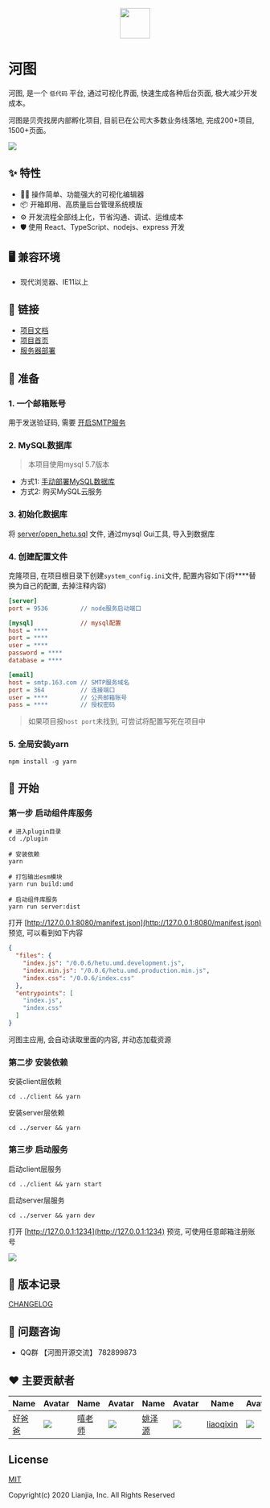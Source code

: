 <p align="center">
<img src="https://p1-juejin.byteimg.com/tos-cn-i-k3u1fbpfcp/a9202d4d9e234092881b110c5bfeee7c~tplv-k3u1fbpfcp-zoom-1.image" width="60" height="60"/>
<h1>河图</h1>
</p>

河图, 是一个 `低代码` 平台, 通过可视化界面, 快速生成各种后台页面, 极大减少开发成本。

河图是贝壳找房内部孵化项目, 目前已在公司大多数业务线落地, 完成200+项目, 1500+页面。

![](https://p3-juejin.byteimg.com/tos-cn-i-k3u1fbpfcp/c879472eac3a4e65806f7b18e188d112~tplv-k3u1fbpfcp-zoom-1.image)

## ✨ 特性
- 🚴‍♀️ 操作简单、功能强大的可视化编辑器
- 📦 开箱即用、高质量后台管理系统模版
- ⚙️ 开发流程全部线上化，节省沟通、调试、运维成本
- 🛡 使用 React、TypeScript、nodejs、express 开发

## 🖥 兼容环境  
- 现代浏览器、IE11以上

## 🔗 链接  
- [项目文档](http://139.155.239.172/)
- [项目首页](http://139.155.239.172:9536/)
- [服务器部署](/deploy.md)

## 🍼 准备
### 1. 一个邮箱账号  
用于发送验证码, 需要 [开启SMTP服务](https://www.yuque.com/pengyuanyuan-hqdma/ks1r1a/xs7xmn)  

### 2. MySQL数据库 
> 本项目使用mysql 5.7版本
  - 方式1: [手动部署MySQL数据库](https://www.yuque.com/pengyuanyuan-hqdma/ks1r1a/vsw0o9)  
  - 方式2: 购买MySQL云服务  

### 3. 初始化数据库   
将 [server/open_hetu.sql](/LianjiaTech/hetu/blob/master/server/open_hetu.sql) 文件, 通过mysql Gui工具, 导入到数据库  

### 4. 创建配置文件  
克隆项目, 在项目根目录下创建`system_config.ini`文件, 配置内容如下(将****替换为自己的配置, 去掉注释内容)  
```ini
[server]
port = 9536         // node服务启动端口

[mysql]             // mysql配置
host = ****
port = ****
user = ****
password = ****
database = ****

[email]
host = smtp.163.com // SMTP服务域名
port = 364          // 连接端口
user = ****         // 公共邮箱账号
pass = ****         // 授权密码
```
> 如果项目报`host port`未找到, 可尝试将配置写死在项目中

### 5. 全局安装yarn
```
npm install -g yarn
```

## 🚀 开始
### 第一步 启动组件库服务
```
# 进入plugin目录
cd ./plugin

# 安装依赖
yarn

# 打包输出esm模块
yarn run build:umd

# 启动组件库服务
yarn run server:dist
```
打开 [http://127.0.0.1:8080/manifest.json](http://127.0.0.1:8080/manifest.json) 预览, 可以看到如下内容
```json
{
  "files": {
    "index.js": "/0.0.6/hetu.umd.development.js",
    "index.min.js": "/0.0.6/hetu.umd.production.min.js",
    "index.css": "/0.0.6/index.css"
  },
  "entrypoints": [
    "index.js",
    "index.css"
  ]
}
```
河图主应用, 会自动读取里面的内容, 并动态加载资源

### 第二步 安装依赖
安装client层依赖
```shell
cd ../client && yarn
```

安装server层依赖
```shell
cd ../server && yarn
```

### 第三步 启动服务
启动client层服务
```shell
cd ../client && yarn start
```

启动server层服务
```shell
cd ../server && yarn dev
```

打开 [http://127.0.0.1:1234](http://127.0.0.1:1234) 预览, 可使用任意邮箱注册账号

![](https://file.ljcdn.com/hetu-cdn/hetu-display-index-1598618209.png)

## 🤝 版本记录

[CHANGELOG](/CHANGELOG.md)

## 🙋 问题咨询
- QQ群 【河图开源交流】 782899873

## ❤️ 主要贡献者

| Name                                     | Avatar                                                                                                     | Name                                     | Avatar                                                          | Name                                   | Avatar                                                                                                    | Name                                      | Avatar                                                                                                     | Name                               | Avatar                                                                                                     |
| ---------------------------------------- | ---------------------------------------------------------------------------------------------------------- | ---------------------------------------- | --------------------------------------------------------------- | -------------------------------------- | --------------------------------------------------------------------------------------------------------- | ----------------------------------------- | ---------------------------------------------------------------------------------------------------------- | ---------------------------------- | ---------------------------------------------------------------------------------------------------------- |
| [好爸爸](https://github.com/good-father) | ![](https://avatars0.githubusercontent.com/u/18495604?s=40&u=9c52375b23eb3eb0402922cabb1cb90e910fc943&v=4) | [嘻老师](https://github.com/aa978563552) | ![](https://avatars0.githubusercontent.com/u/61268325?s=40&v=4) | [姚泽源](https://github.com/YaoZeyuan) | ![](https://avatars3.githubusercontent.com/u/7150325?s=40&u=8fb766237479748224c4425c4badd436872fcc12&v=4) | [liaoqixin](https://github.com/liaoqixin) | ![](https://avatars1.githubusercontent.com/u/39083857?s=40&u=bdc30ac0690d258bff8053d91e7ee114891de6fe&v=4) | [般若超](https://github.com/WISZC) | ![](https://avatars2.githubusercontent.com/u/37796897?s=40&u=fe779bfa82b95da9bbc39eb33bfa3ab239969e07&v=4) |


## License

[MIT](http://opensource.org/licenses/MIT)

Copyright(c) 2020 Lianjia, Inc. All Rights Reserved

